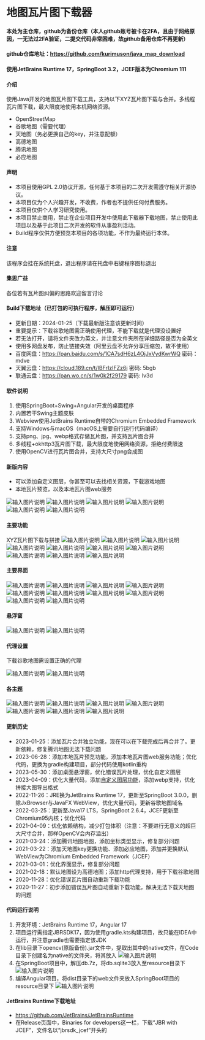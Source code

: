 # 地图瓦片图下载器

#### 本处为主仓库，github为备份仓库（本人github账号被卡在2FA，且由于网络原因，一无法过2FA验证，二提交代码非常困难，故github备用仓库不再更新）
#### github仓库地址：https://github.com/kurimuson/java_map_download

#### 使用JetBrains Runtime 17，SpringBoot 3.2，JCEF版本为Chromium 111

#### 介绍
使用Java开发的地图瓦片图下载工具，支持以下XYZ瓦片图下载与合并。多线程瓦片图下载，最大限度地使用本机网络资源。
- OpenStreetMap
- 谷歌地图（需要代理）
- 天地图（务必更换自己的key，并注意配额）
- 高德地图
- 腾讯地图
- 必应地图

#### 声明
- 本项目使用GPL 2.0协议开源，任何基于本项目的二次开发需遵守相关开源协议。
- 本项目仅为个人兴趣开发，不收费，作者也不提供任何付费服务。
- 本项目仅供个人学习研究使用。
- 本项目禁止商用，禁止在企业项目开发中使用此下载器下载地图，禁止使用此项目以及基于此项目二次开发的软件从事盈利活动。
- Build程序仅供方便预览本项目的各项功能，不作为最终运行本体。

#### 注意
该程序会挂在系统托盘，退出程序请在托盘中右键程序图标退出

#### 集思广益
各位若有瓦片图纠偏的思路欢迎留言讨论

#### Build下载地址（已打包的可执行程序，解压即可运行）
- 更新日期：2024-01-25（下载最新版注意该更新时间）
- 重要提示：下载谷歌地图需正确使用代理，不能下载就是代理没设置好
- 若无法打开，请将文件夹改为英文，并注意文件夹所在详细路径是否为全英文
- 使用多网盘发布，防止链接失效（阿里云盘不允许分享压缩包，故不使用）
- 百度网盘：https://pan.baidu.com/s/1CA7sdH6zL4OjJxVydKwrWQ  密码：mdve 
- 天翼云盘：https://cloud.189.cn/t/IBFrIzIFZz6j 密码: 5bgb
- 联通云盘：https://pan.wo.cn/s/1w0k2f29179 密码: lv3d

#### 软件说明
1. 使用SpringBoot+Swing+Angular开发的桌面程序
2. 内置若干Swing主题皮肤
3. Webview使用JetBrains Runtime自带的Chromium Embedded Framework
4. 支持Windows与macOS（macOS上需要自行运行代码编译）
5. 支持png、jpg、webp格式存储瓦片图，并支持瓦片图合并
6. 多线程+okhttp3瓦片图下载，最大限度地使用网络资源，拒绝付费限速
7. 使用OpenCV进行瓦片图合并，支持大尺寸png合成图

#### 新版内容
- 可以添加自定义图层，你甚至可以去找相关资源，下载游戏地图
- 本地瓦片预览，以及本地瓦片图web服务

![输入图片说明](Other/image/frame/add-tile-setting.png)
![输入图片说明](Other/image/frame/add-tile-frame.png)
![输入图片说明](Other/image/tile/AQGA19U6SF0O7TQJGZGR8Q.png)
![输入图片说明](Other/image/frame/tile-view-setting.png)
![输入图片说明](Other/image/frame/tile-view-frame-1.png)
![输入图片说明](Other/image/frame/tile-view-browser.png)

#### 主要功能
XYZ瓦片图下载与拼接
![输入图片说明](Other/image/tile/163712_032f9f19_1403243.webp)
![输入图片说明](Other/image/tile/192008_a3e72cda_1403243.webp)
![输入图片说明](Other/image/tile/194201_51cbcc76_1403243.webp)
![输入图片说明](Other/image/tile/ZWGLCVCLS2V57.png)
![输入图片说明](Other/image/tile/YL2S6HW.png)
![输入图片说明](Other/image/tile/235757_070c3fc7_1403243.webp)
![输入图片说明](Other/image/tile/191831_0fe37c36_1403243.webp)
![输入图片说明](Other/image/tile/191841_58a9107e_1403243.webp)
![输入图片说明](Other/image/tile/184433_266b9408_1403243.webp)
![输入图片说明](Other/image/tile/AQGA19U6SF0O7TQJGZGR8Q.png)

#### 主要界面
![输入图片说明](Other/image/frame/main-frame-1.png)
![输入图片说明](Other/image/frame/main-frame-2.png)
![输入图片说明](Other/image/frame/main-frame-3.png)
![输入图片说明](Other/image/frame/download-frame-1.png)
![输入图片说明](Other/image/frame/download-frame-2.png)
![输入图片说明](Other/image/frame/tile-view-setting.png)
![输入图片说明](Other/image/frame/tile-view-frame-1.png)
![输入图片说明](Other/image/frame/tile-view-browser.png)
![输入图片说明](Other/image/frame/add-tile-setting.png)
![输入图片说明](Other/image/frame/add-tile-frame.png)

#### 悬浮窗
![输入图片说明](Other/image/frame/float-window-1.png)
![输入图片说明](Other/image/frame/float-window-2.png)

#### 代理设置

下载谷歌地图需设置正确的代理

![输入图片说明](Other/image/frame/proxy-1.png)
![输入图片说明](Other/image/frame/proxy-2.png)

#### 各主题
![输入图片说明](Other/image/frame/theme-1.png)
![输入图片说明](Other/image/frame/theme-2.png)
![输入图片说明](Other/image/frame/theme-3.png)
![输入图片说明](Other/image/frame/theme-4.png)
![输入图片说明](Other/image/frame/theme-5.png)
![输入图片说明](Other/image/frame/theme-6.png)
![输入图片说明](Other/image/frame/theme-7.png)

#### 更新历史
- 2023-01-25：添加瓦片合并独立功能，现在可以在下载完成后再合并了。更新依赖，修复腾讯地图无法下载问题
- 2023-06-28：添加本地瓦片预览功能，添加本地瓦片图web服务功能；优化代码，更换为gradle构建项目，部分代码使用kotlin重构
- 2023-05-30：添加桌面悬浮窗，优化错误瓦片处理，优化自定义图层
- 2023-04-09：优化大量代码，添加[自定义图层功能](https://gitee.com/CrimsonHu/java_map_download/issues/I6KPWN)，添加webp支持，优化拼接大图导出格式
- 2022-11-26：JRE换为JetBrains Runtime 17，更新至SpringBoot 3.0.0，删除JxBrowser与JavaFX WebView，优化大量代码，更新谷歌地图域名
- 2022-03-25：更新至Java17 LTS，SpringBoot 2.6.4，JCEF更新至Chromium95内核；优化代码
- 2021-04-09：优化依赖结构，减少打包体积（注意：不要进行无意义的超巨大尺寸合并，那样OpenCV会内存溢出）
- 2021-03-24：添加腾讯地图地图，添加坐标类型显示，修复部分问题
- 2021-03-22：添加天地图key更换功能、添加必应地图，添加并更换默认WebView为Chromium Embedded Framework（JCEF）
- 2021-03-01：优化界面显示，修复部分问题
- 2021-02-18：默认地图设为高德地图；添加http代理支持，用于下载谷歌地图
- 2020-11-28：优化错误瓦片图自动重新下载功能
- 2020-11-27：初步添加错误瓦片图自动重新下载功能，解决无法下载天地图的问题

#### 代码运行说明
1. 开发环境：JetBrains Runtime 17，Angular 17
2. 项目运行需指定JBRSDK17，因为使用gradle.kts构建项目，故只能在IDEA中运行，并注意gradle也需要指定该JDK
3. 在lib目录下opencv(原版备份).jar文件中，提取出其中的native文件，在Code目录下创建名为native的文件夹，将其放入
![输入图片说明](Other/image/other/opencv.png)
4. 在SpringBoot项目中，解压db.7z，将db.sqlite3放入至resource目录下
![输入图片说明](Other/image/other/sqlite.png)
5. 编译Angular项目，将dist目录下的web文件夹放入SpringBoot项目的resource目录下
![输入图片说明](Other/image/other/web.png)

#### JetBrains Runtime下载地址
- https://github.com/JetBrains/JetBrainsRuntime
- 在Release页面中，Binaries for developers这一栏，下载“JBR with JCEF”，文件名以“jbrsdk_jcef”开头的


